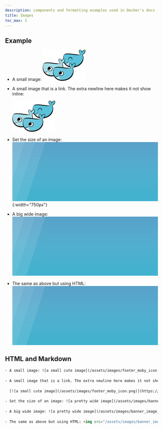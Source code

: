 ```yaml
---
description: components and formatting examples used in Docker's docs
title: Images
toc_max: 3
---
```


## Example

- A small image: ![a small cute image](/assets/images/footer_moby_icon.png)

- A small image that is a link. The extra newline here makes it not show inline:

  [![a small cute image](/assets/images/footer_moby_icon.png)](https://www.docker.com/)

- Set the size of an image: ![a pretty wide image](/assets/images/banner_image_24512.png){:width="750px"}

- A big wide image: ![a pretty wide image](/assets/images/banner_image_24512.png)

- The same as above but using HTML: <img src="/assets/images/banner_image_24512.png" alt="a wide image using HTML"/>

## HTML and Markdown

```html
- A small image: ![a small cute image](/assets/images/footer_moby_icon.png)

- A small image that is a link. The extra newline here makes it not show inline:

  [![a small cute image](/assets/images/footer_moby_icon.png)](https://www.docker.com/)

- Set the size of an image: ![a pretty wide image](/assets/images/banner_image_24512.png){:width="750px"}

- A big wide image: ![a pretty wide image](/assets/images/banner_image_24512.png)

- The same as above but using HTML: <img src="/assets/images/banner_image_24512.png" alt="a wide image using HTML"/>
```